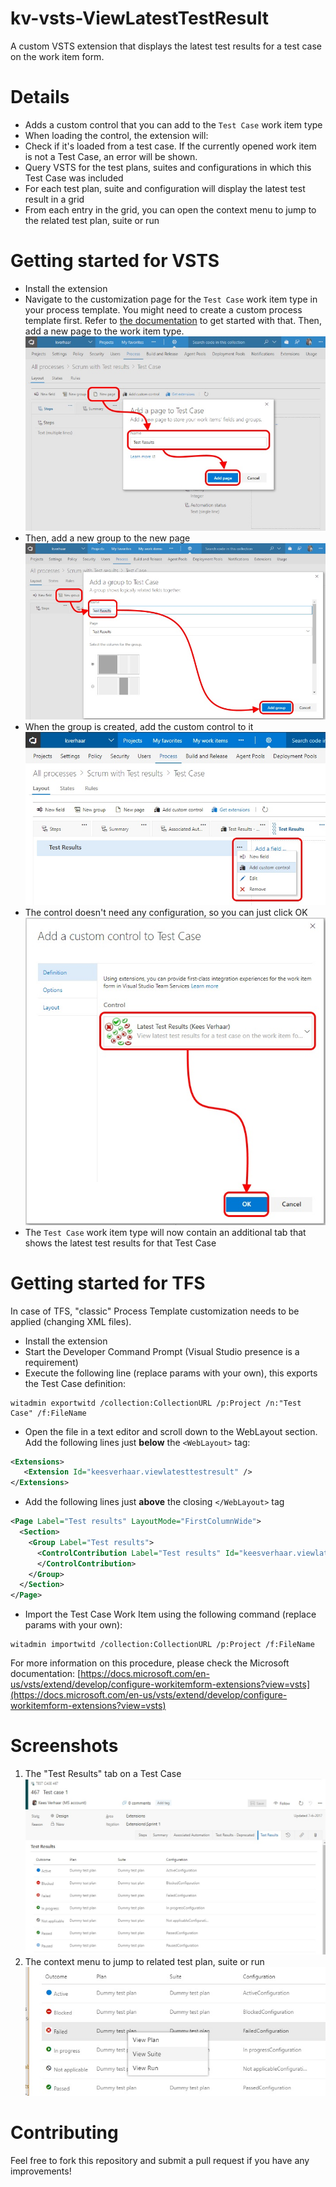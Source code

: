 # kv-vsts-ViewLatestTestResult
A custom VSTS extension that displays the latest test results for a test case on the work item form.

# Details
* Adds a custom control that you can add to the `Test Case` work item type
* When loading the control, the extension will:
 * Check if it's loaded from a test case. If the currently opened work item is not a Test Case, an error will be shown.
 * Query VSTS for the test plans, suites and configurations in which this Test Case was included
 * For each test plan, suite and configuration will display the latest test result in a grid
* From each entry in the grid, you can open the context menu to jump to the related test plan, suite or run

# Getting started for VSTS
* Install the extension
* Navigate to the customization page for the `Test Case` work item type in your process template. You might need to create a custom process template first. Refer to [the documentation](https://docs.microsoft.com/en-us/vsts/work/customize/process/customize-process?toc=/vsts/work/customize/toc.json&bc=/vsts/work/customize/breadcrumb/toc.json&view=vsts) to get started with that. Then, add a new page to the work item type.
![customize-wit-addpage](LatestTestResultExtension/doc/AddNewPage.jpg)
* Then, add a new group to the new page
![customize-wit-addgroup](LatestTestResultExtension/doc/AddGroup.jpg)
* When the group is created, add the custom control to it
![customize-wit-addcustomcontrol](LatestTestResultExtension/doc/AddCustomControl.jpg)
* The control doesn't need any configuration, so you can just click OK
![customize-wit-addcustomcontrol2](LatestTestResultExtension/doc/AddCustomControl2.jpg)
* The `Test Case` work item type will now contain an additional tab that shows the latest test results for that Test Case

# Getting started for TFS

In case of TFS, "classic" Process Template customization needs to be applied (changing XML files).

* Install the extension
* Start the Developer Command Prompt (Visual Studio presence is a requirement)
* Execute the following line (replace params with your own), this exports the Test Case definition:
```
witadmin exportwitd /collection:CollectionURL /p:Project /n:"Test Case" /f:FileName
```
* Open the file in a text editor and scroll down to the WebLayout section. Add the following lines just **below** the `<WebLayout>` tag:
```xml
<Extensions>
   <Extension Id="keesverhaar.viewlatesttestresult" />
</Extensions>
```
* Add the following lines just **above** the closing `</WebLayout>` tag
```xml
<Page Label="Test results" LayoutMode="FirstColumnWide">
  <Section>
	<Group Label="Test results">
	  <ControlContribution Label="Test results" Id="keesverhaar.viewlatesttestresult.test-results-control">
	  </ControlContribution>
	</Group>
  </Section>
</Page>
```
* Import the Test Case Work Item using the following command (replace params with your own):
```
witadmin importwitd /collection:CollectionURL /p:Project /f:FileName
```

For more information on this procedure, please check the Microsoft documentation: [https://docs.microsoft.com/en-us/vsts/extend/develop/configure-workitemform-extensions?view=vsts](https://docs.microsoft.com/en-us/vsts/extend/develop/configure-workitemform-extensions?view=vsts)

# Screenshots
1. The "Test Results" tab on a Test Case
![testresults-tab](LatestTestResultExtension/doc/TestCaseForm.jpg)
2. The context menu to jump to related test plan, suite or run
![testresults-contextmenu](LatestTestResultExtension/doc/ContextMenu.jpg)

# Contributing
Feel free to fork this repository and submit a pull request if you have any improvements!
